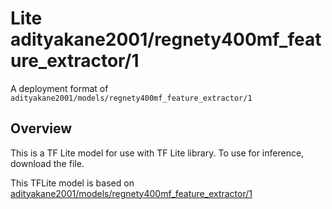 # Lite adityakane2001/regnety400mf_feature_extractor/1

A deployment format of `adityakane2001/models/regnety400mf_feature_extractor/1`

<!-- asset-path: https://storage.googleapis.com/ak-regnety-savedmodels/400mffeat.tflite -->
<!-- parent-model: adityakane2001/models/regnety400mf_feature_extractor/1 -->

## Overview


This is a TF Lite model for use with TF Lite library.
To use for inference, download the file.

This TFLite model is based on [adityakane2001/models/regnety400mf_feature_extractor/1](https://tfhub.dev/adityakane2001/regnety400mf_feature_extractor/1)